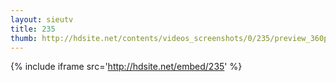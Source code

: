 ```yaml
---
layout: sieutv
title: 235
thumb: http://hdsite.net/contents/videos_screenshots/0/235/preview_360p.mp4.jpg
---
```

{% include iframe src='http://hdsite.net/embed/235' %}
 
